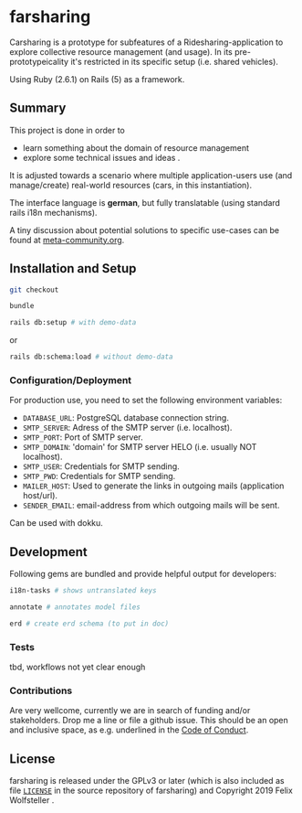 # farsharing

Carsharing is a prototype for subfeatures of a Ridesharing-application to explore collective resource management (and usage).
In its pre-prototypeicality it's restricted in its specific setup (i.e. shared vehicles).

Using Ruby (2.6.1) on Rails (5) as a framework.

## Summary

This project is done in order to

  - learn something about the domain of resource management
  - explore some technical issues and ideas
.

It is adjusted towards a scenario where multiple application-users use (and manage/create) real-world resources (cars, in this instantiation).

The interface language is **german**, but fully translatable (using standard rails i18n mechanisms).

A tiny discussion about potential solutions to specific use-cases can be found at [meta-community.org](https://meta-community.org/t/resourcenmanagement-mitfahrgelegenheiten-in-sieben-linden-und-bei-euch/206).

## Installation and Setup

```bash
git checkout

bundle
```

```bash
rails db:setup # with demo-data
```

or

```bash
rails db:schema:load # without demo-data
```

### Configuration/Deployment

For production use, you need to set the following environment variables:

  * `DATABASE_URL`: PostgreSQL database connection string.
  * `SMTP_SERVER`: Adress of the SMTP server (i.e. localhost).
  * `SMTP_PORT`: Port of SMTP server.
  * `SMTP_DOMAIN`: 'domain' for SMTP server HELO (i.e. usually NOT localhost).
  * `SMTP_USER`: Credentials for SMTP sending.
  * `SMTP_PWD`: Credentials for SMTP sending.
  * `MAILER_HOST`: Used to generate the links in outgoing mails (application host/url).
  * `SENDER_EMAIL`: email-address from which outgoing mails will be sent.

Can be used with dokku.

## Development

Following gems are bundled and provide helpful output for developers:

```bash
i18n-tasks # shows untranslated keys

annotate # annotates model files

erd # create erd schema (to put in doc)
```

### Tests

  tbd, workflows not yet clear enough

### Contributions

Are very wellcome, currently we are in search of funding and/or stakeholders.  Drop me a line or file a github issue.
This should be an open and inclusive space, as e.g. underlined in the [Code of Conduct](CODE_OF_CONDUCT.md).

## License

farsharing is released under the GPLv3 or later (which is also included as file [`LICENSE`](LICENSE) in the source repository of farsharing) and Copyright 2019 Felix Wolfsteller .


